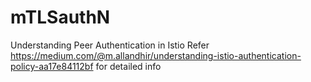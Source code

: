 # mTLSauthN
Understanding Peer Authentication in Istio
Refer https://medium.com/@m.allandhir/understanding-istio-authentication-policy-aa17e84112bf for detailed info
